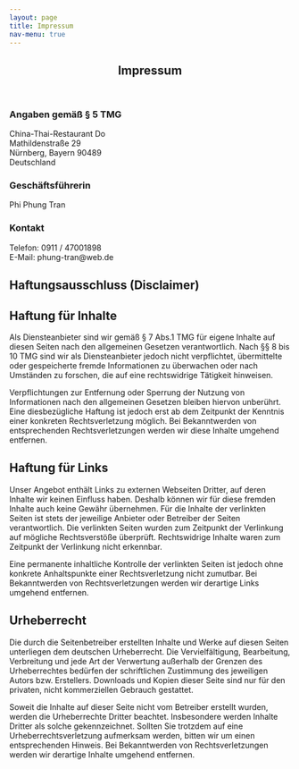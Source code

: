 ```yaml
---
layout: page
title: Impressum
nav-menu: true
---
```


<!-- Main -->
<div id="main" class="alt">

<!-- One -->
<section id="one">
	<div class="inner">
		<header class="major">
			<h1>Impressum</h1>
		</header>

<!-- Content -->
<div class="row">
	<!-- Break -->
	<div class="4u 12u$(medium)">
		<h3>Angaben gemäß § 5 TMG</h3>
     		<p>China-Thai-Restaurant Do <br> Mathildenstraße 29 <br> Nürnberg, Bayern 90489 <br> Deutschland</p>
	</div>
	<div class="4u 12u$(medium)">
		<h3>Geschäftsführerin</h3>
		<p>Phi Phung Tran</p>
	</div>
	<div class="4u$ 12u$(medium)">
		<h3>Kontakt</h3>
    <p>Telefon: 0911 / 47001898 <br> E-Mail: phung-tran@web.de</p>	
	</div>
</div>

<h1 id="content">Haftungsausschluss (Disclaimer)</h1>
<p></p>
<h2>Haftung für Inhalte</h2>
<p>Als Diensteanbieter sind wir gemäß § 7 Abs.1 TMG für eigene Inhalte auf diesen Seiten nach den allgemeinen Gesetzen verantwortlich. Nach §§ 8 bis 10 TMG sind wir als Diensteanbieter jedoch nicht verpflichtet, übermittelte oder gespeicherte fremde Informationen zu überwachen oder nach Umständen zu forschen, die auf eine rechtswidrige Tätigkeit hinweisen.
</p>
<p>Verpflichtungen zur Entfernung oder Sperrung der Nutzung von Informationen nach den allgemeinen Gesetzen bleiben hiervon unberührt. Eine diesbezügliche Haftung ist jedoch erst ab dem Zeitpunkt der Kenntnis einer konkreten Rechtsverletzung möglich. Bei Bekanntwerden von entsprechenden Rechtsverletzungen werden wir diese Inhalte umgehend entfernen.
</p>

<h2>Haftung für Links</h2>
<p>Unser Angebot enthält Links zu externen Webseiten Dritter, auf deren Inhalte wir keinen Einfluss haben. Deshalb können wir für diese fremden Inhalte auch keine Gewähr übernehmen. Für die Inhalte der verlinkten Seiten ist stets der jeweilige Anbieter oder Betreiber der Seiten verantwortlich. Die verlinkten Seiten wurden zum Zeitpunkt der Verlinkung auf mögliche Rechtsverstöße überprüft. Rechtswidrige Inhalte waren zum Zeitpunkt der Verlinkung nicht erkennbar.
</p>
<p>Eine permanente inhaltliche Kontrolle der verlinkten Seiten ist jedoch ohne konkrete Anhaltspunkte einer Rechtsverletzung nicht zumutbar. Bei Bekanntwerden von Rechtsverletzungen werden wir derartige Links umgehend entfernen.
</p>

<h2>Urheberrecht</h2>
<p>Die durch die Seitenbetreiber erstellten Inhalte und Werke auf diesen Seiten unterliegen dem deutschen Urheberrecht. Die Vervielfältigung, Bearbeitung, Verbreitung und jede Art der Verwertung außerhalb der Grenzen des Urheberrechtes bedürfen der schriftlichen Zustimmung des jeweiligen Autors bzw. Erstellers. Downloads und Kopien dieser Seite sind nur für den privaten, nicht kommerziellen Gebrauch gestattet.
</p>
<p>Soweit die Inhalte auf dieser Seite nicht vom Betreiber erstellt wurden, werden die Urheberrechte Dritter beachtet. Insbesondere werden Inhalte Dritter als solche gekennzeichnet. Sollten Sie trotzdem auf eine Urheberrechtsverletzung aufmerksam werden, bitten wir um einen entsprechenden Hinweis. Bei Bekanntwerden von Rechtsverletzungen werden wir derartige Inhalte umgehend entfernen.
</p>

</div>
</section>

</div>
